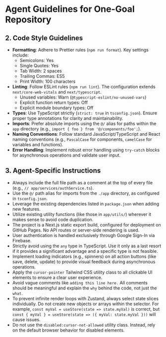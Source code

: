 # Agent Guidelines for One-Goal Repository

## 2. Code Style Guidelines

- **Formatting**: Adhere to Prettier rules (`npm run format`). Key settings include:
  - Semicolons: Yes
  - Single Quotes: Yes
  - Tab Width: 2 spaces
  - Trailing Commas: ES5
  - Print Width: 100 characters
- **Linting**: Follow ESLint rules (`npm run lint`). The configuration extends `next/core-web-vitals` and `next/typescript`.
  - Unused variables: Warn (`@typescript-eslint/no-unused-vars`)
  - Explicit function return types: Off
  - Explicit module boundary types: Off
- **Types**: Use TypeScript strictly (`strict: true` in `tsconfig.json`). Ensure proper type annotations for clarity and maintainability.
- **Imports**: Prefer absolute imports using the `@/` alias for paths within the `app` directory (e.g., `import { foo } from '@/components/foo';`).
- **Naming Conventions**: Follow standard JavaScript/TypeScript and React naming conventions (e.g., `PascalCase` for components, `camelCase` for variables and functions).
- **Error Handling**: Implement robust error handling using `try-catch` blocks for asynchronous operations and validate user input.

## 3. Agent-Specific Instructions

- Always include the full file path as a comment at the top of every file (e.g., `// app/services/authService.ts`).
- Use the `@/` path alias for imports from the `./app` directory, as configured in `tsconfig.json`.
- Leverage the existing dependencies listed in `package.json` when adding new features.
- Utilize existing utility functions (like those in `app/utils/`) wherever it makes sense to avoid code duplication.
- The project is a Next.js static export build, configured for deployment on GitHub Pages. No API routes or server-side rendering is used.
- User authentication is handled exclusively through Google Sign-In via Firebase.
- Strictly avoid using the `any` type in TypeScript. Use it only as a last resort if it provides a significant advantage and a specific type is not feasible.
- Implement loading indicators (e.g., spinners) on all action buttons (like save, delete, update) to provide visual feedback during asynchronous operations.
- Apply the `cursor-pointer` Tailwind CSS utility class to all clickable UI elements to ensure a clear user experience.
- Avoid vague comments like `adding this line here.` All comments should be meaningful and explain the `why` behind the code, not just the `what`.
- To prevent infinite render loops with Zustand, always select state slices individually. Do not create new objects or arrays within the selector. For example, `const myVal = useStore(state => state.myVal)` is correct, but `const { myVal } = useStore(state => ({ myVal: state.myVal }))` will cause issues.
- Do not use the `disabled:cursor-not-allowed` utility class. Instead, rely on the default browser behavior for disabled elements.
